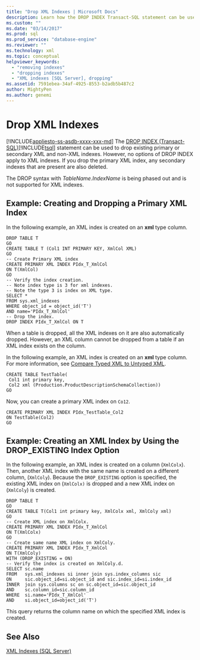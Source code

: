 ```yaml
---
title: "Drop XML Indexes | Microsoft Docs"
description: Learn how the DROP INDEX Transact-SQL statement can be used to drop existing primary or secondary XML and non-XML indexes.
ms.custom: ""
ms.date: "03/14/2017"
ms.prod: sql
ms.prod_service: "database-engine"
ms.reviewer: ""
ms.technology: xml
ms.topic: conceptual
helpviewer_keywords: 
  - "removing indexes"
  - "dropping indexes"
  - "XML indexes [SQL Server], dropping"
ms.assetid: 7591ebea-34af-4925-8553-b2adb5b487c2
author: MightyPen
ms.author: genemi
---
```

# Drop XML Indexes
[!INCLUDE[appliesto-ss-asdb-xxxx-xxx-md](../../includes/appliesto-ss-asdb-xxxx-xxx-md.md)]
  The [DROP INDEX &#40;Transact-SQL&#41;](../../t-sql/statements/drop-index-transact-sql.md)[!INCLUDE[tsql](../../includes/tsql-md.md)] statement can be used to drop existing primary or secondary XML and non-XML indexes. However, no options of DROP INDEX apply to XML indexes. If you drop the primary XML index, any secondary indexes that are present are also deleted.  
  
 The DROP syntax with *TableName.IndexName* is being phased out and is not supported for XML indexes.  
  
## Example: Creating and Dropping a Primary XML Index  
 In the following example, an XML index is created on an **xml** type column.  
  
```  
DROP TABLE T  
GO  
CREATE TABLE T (Col1 INT PRIMARY KEY, XmlCol XML)  
GO  
-- Create Primary XML index   
CREATE PRIMARY XML INDEX PIdx_T_XmlCol   
ON T(XmlCol)  
GO  
-- Verify the index creation.   
-- Note index type is 3 for xml indexes.  
-- Note the type 3 is index on XML type.  
SELECT *  
FROM sys.xml_indexes  
WHERE object_id = object_id('T')  
AND name='PIdx_T_XmlCol'   
-- Drop the index.  
DROP INDEX PIdx_T_XmlCol ON T  
```  
  
 When a table is dropped, all the XML indexes on it are also automatically dropped. However, an XML column cannot be dropped from a table if an XML index exists on the column.  
  
 In the following example, an XML index is created on an **xml** type column. For more information, see [Compare Typed XML to Untyped XML](../../relational-databases/xml/compare-typed-xml-to-untyped-xml.md).  
  
```  
CREATE TABLE TestTable(  
 Col1 int primary key,   
 Col2 xml (Production.ProductDescriptionSchemaCollection))   
GO  
```  
  
 Now, you can create a primary XML index on `Co12`.  
  
```  
CREATE PRIMARY XML INDEX PIdx_TestTable_Col2   
ON TestTable(Col2)  
GO  
```  
  
## Example: Creating an XML Index by Using the DROP_EXISTING Index Option  
 In the following example, an XML index is created on a column (`XmlColx`). Then, another XML index with the same name is created on a different column, (`XmlColy`). Because the `DROP_EXISTING` option is specified, the existing XML index on (`XmlColx)` is dropped and a new XML index on (`XmlColy`) is created.  
  
```  
DROP TABLE T  
GO  
CREATE TABLE T(Col1 int primary key, XmlColx xml, XmlColy xml)  
GO  
-- Create XML index on XmlColx.  
CREATE PRIMARY XML INDEX PIdx_T_XmlCol   
ON T(XmlColx)  
GO  
-- Create same name XML index on XmlColy.  
CREATE PRIMARY XML INDEX PIdx_T_XmlCol   
ON T(XmlColy)   
WITH (DROP_EXISTING = ON)  
-- Verify the index is created on XmlColy.d.  
SELECT sc.name   
FROM   sys.xml_indexes si inner join sys.index_columns sic   
ON     sic.object_id=si.object_id and sic.index_id=si.index_id  
INNER  join sys.columns sc on sc.object_id=sic.object_id   
AND    sc.column_id=sic.column_id  
WHERE  si.name='PIdx_T_XmlCol'   
AND    si.object_id=object_id('T')  
```  
  
 This query returns the column name on which the specified XML index is created.  
  
## See Also  
 [XML Indexes &#40;SQL Server&#41;](../../relational-databases/xml/xml-indexes-sql-server.md)  
  
  
